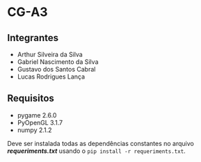 # CG-A3

## Integrantes
- Arthur Silveira da Silva
- Gabriel Nascimento da Silva
- Gustavo dos Santos Cabral
- Lucas Rodrigues Lança

## Requisitos
- pygame 2.6.0
- PyOpenGL 3.1.7
- numpy 2.1.2

Deve ser instalada todas as dependências constantes no arquivo **___requeriments.txt___** usando o ```pip install -r requeriments.txt```.